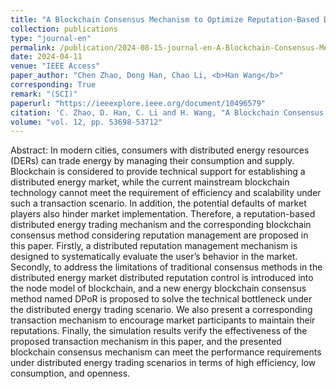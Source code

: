 ```yaml
---
title: "A Blockchain Consensus Mechanism to Optimize Reputation-Based Distributed Energy Trading in Urban Energy System"
collection: publications
type: "journal-en"
permalink: /publication/2024-08-15-journal-en-A-Blockchain-Consensus-Mechanism-to-Optimize-Reputation-Based-Distributed-Energy-Trading-in-Urban-Energy-System
date: 2024-04-11
venue: "IEEE Access"
paper_author: "Chen Zhao, Dong Han, Chao Li, <b>Han Wang</b>"
corresponding: True
remark: "(SCI)"
paperurl: "https://ieeexplore.ieee.org/document/10496579"
citation: 'C. Zhao, D. Han, C. Li and H. Wang, "A Blockchain Consensus Mechanism to Optimize Reputation-Based Distributed Energy Trading in Urban Energy System," in IEEE Access, vol. 12, pp. 53698-53712, 2024.'
volume: "vol. 12, pp. 53698-53712"
---
```


Abstract:
In modern cities, consumers with distributed energy resources (DERs) can trade energy by managing their consumption and supply. Blockchain is considered to provide technical support for establishing a distributed energy market, while the current mainstream blockchain technology cannot meet the requirement of efficiency and scalability under such a transaction scenario. In addition, the potential defaults of market players also hinder market implementation. Therefore, a reputation-based distributed energy trading mechanism and the corresponding blockchain consensus method considering reputation management are proposed in this paper. Firstly, a distributed reputation management mechanism is designed to systematically evaluate the user’s behavior in the market. Secondly, to address the limitations of traditional consensus methods in the distributed energy market distributed reputation control is introduced into the node model of blockchain, and a new energy blockchain consensus method named DPoR is proposed to solve the technical bottleneck under the distributed energy trading scenario. We also present a corresponding transaction mechanism to encourage market participants to maintain their reputations. Finally, the simulation results verify the effectiveness of the proposed transaction mechanism in this paper, and the presented blockchain consensus mechanism can meet the performance requirements under distributed energy trading scenarios in terms of high efficiency, low consumption, and openness.
